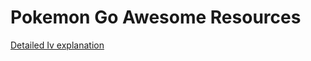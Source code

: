 # Pokemon Go Awesome Resources

[Detailed Iv explanation](https://m.reddit.com/r/TheSilphRoad/comments/4tzcmk/faq_on_ivs_info_megathread/?utm_source=mweb_redirect&compact=true)
